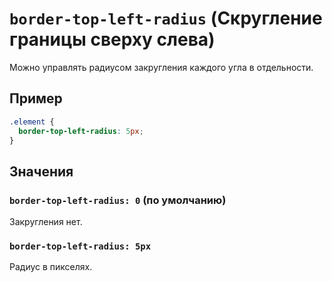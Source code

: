 # `border-top-left-radius` (Скругление границы сверху слева)

Можно управлять радиусом закругления каждого угла в отдельности.

## Пример

```css
.element {
  border-top-left-radius: 5px;
}
```

## Значения

### `border-top-left-radius: 0` (по умолчанию)

Закругления нет.

### `border-top-left-radius: 5px`

Радиус в пикселях.
